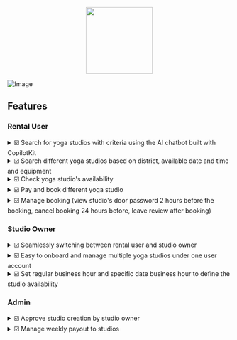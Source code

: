 <p align="center"><img src="https://firebasestorage.googleapis.com/v0/b/testing-c9537.appspot.com/o/Ksana-rental%2Flogo.png?alt=media&token=2af2689b-8bff-4e48-8ffd-f99ab3d128df" height="auto" width="150"/></p>

![Image](https://github.com/user-attachments/assets/0e1e14fd-581a-4803-842c-f1991eeba972)

## Features
### Rental User
<details><summary>☑️ Search for yoga studios with criteria using the AI chatbot built with CopilotKit</summary>
</details>

<details><summary>☑️ Search different yoga studios based on district, available date and time and equipment</summary>
</details>

<details><summary>☑️ Check yoga studio's availability </summary>
</details>

<details><summary>☑️ Pay and book different yoga studio </summary>
</details>

<details><summary>☑️ Manage booking (view studio's door password 2 hours before the booking, cancel booking 24 hours before, leave review after booking) </summary>
</details>


### Studio Owner
<details><summary>☑️ Seamlessly switching between rental user and studio owner </summary>
</details>

<details><summary>☑️ Easy to onboard and manage multiple yoga studios under one user account</summary>
</details>

<details><summary>☑️ Set regular business hour and specific date business hour to define the studio availability</summary>
</details>

### Admin

<details><summary>☑️ Approve studio creation by studio owner</summary>
</details>

<details><summary>☑️ Manage weekly payout to studios</summary>
</details>
